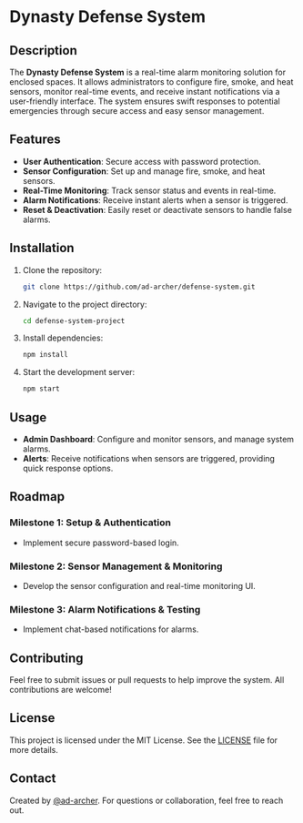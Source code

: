 
# Dynasty Defense System

## Description
The **Dynasty Defense System** is a real-time alarm monitoring solution for enclosed spaces. It allows administrators to configure fire, smoke, and heat sensors, monitor real-time events, and receive instant notifications via a user-friendly interface. The system ensures swift responses to potential emergencies through secure access and easy sensor management.

## Features
- **User Authentication**: Secure access with password protection.
- **Sensor Configuration**: Set up and manage fire, smoke, and heat sensors.
- **Real-Time Monitoring**: Track sensor status and events in real-time.
- **Alarm Notifications**: Receive instant alerts when a sensor is triggered.
- **Reset & Deactivation**: Easily reset or deactivate sensors to handle false alarms.

## Installation
1. Clone the repository:
   ```bash
   git clone https://github.com/ad-archer/defense-system.git
   ```
2. Navigate to the project directory:
   ```bash
   cd defense-system-project
   ```
3. Install dependencies:
   ```bash
   npm install
   ```
4. Start the development server:
   ```bash
   npm start
   ```

## Usage
- **Admin Dashboard**: Configure and monitor sensors, and manage system alarms.
- **Alerts**: Receive notifications when sensors are triggered, providing quick response options.

## Roadmap
### Milestone 1: Setup & Authentication
- Implement secure password-based login.

### Milestone 2: Sensor Management & Monitoring
- Develop the sensor configuration and real-time monitoring UI.

### Milestone 3: Alarm Notifications & Testing
- Implement chat-based notifications for alarms.

## Contributing
Feel free to submit issues or pull requests to help improve the system. All contributions are welcome!

## License
This project is licensed under the MIT License. See the [LICENSE](LICENSE) file for more details.

## Contact
Created by [@ad-archer](https://github.com/ad-archer). For questions or collaboration, feel free to reach out.

